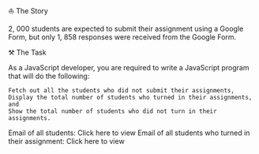 ⛵ The Story

2, 000 students are expected to submit their assignment using a Google Form, but only 1, 858 responses were received from the Google Form.

⚒ The Task

As a JavaScript developer, you are required to write a JavaScript program that will do the following:

    Fetch out all the students who did not submit their assignments,
    Display the total number of students who turned in their assignments, and
    Show the total number of students who did not turn in their assignments.

Email of all students: Click here to view
Email of all students who turned in their assignment: Click here to view  
